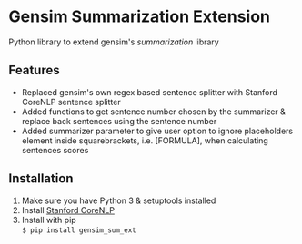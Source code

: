 # Gensim Summarization Extension
Python library to extend gensim's *summarization* library

## Features
* Replaced gensim's own regex based sentence splitter with Stanford CoreNLP sentence splitter
* Added functions to get sentence number chosen by the summarizer & replace back sentences using the sentence number
* Added summarizer parameter to give user option to ignore placeholders element inside squarebrackets, i.e. [FORMULA], when calculating sentences scores

## Installation
1. Make sure you have Python 3 & setuptools installed
2. Install [Stanford CoreNLP](http://stanfordnlp.github.io/CoreNLP/)
3. Install with pip</br> `$ pip install gensim_sum_ext `
